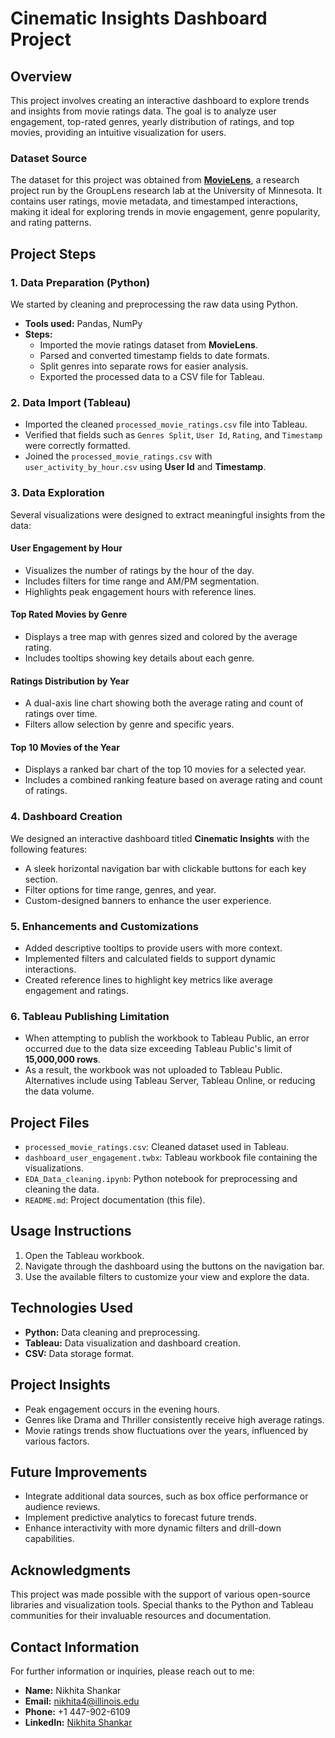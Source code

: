 # Cinematic Insights Dashboard Project

## Overview
This project involves creating an interactive dashboard to explore trends and insights from movie ratings data. The goal is to analyze user engagement, top-rated genres, yearly distribution of ratings, and top movies, providing an intuitive visualization for users.

### Dataset Source
The dataset for this project was obtained from [**MovieLens**](https://grouplens.org/datasets/movielens/), a research project run by the GroupLens research lab at the University of Minnesota. It contains user ratings, movie metadata, and timestamped interactions, making it ideal for exploring trends in movie engagement, genre popularity, and rating patterns.

## Project Steps

### 1. Data Preparation (Python)
We started by cleaning and preprocessing the raw data using Python.
- **Tools used:** Pandas, NumPy
- **Steps:**
  - Imported the movie ratings dataset from **MovieLens**.
  - Parsed and converted timestamp fields to date formats.
  - Split genres into separate rows for easier analysis.
  - Exported the processed data to a CSV file for Tableau.

### 2. Data Import (Tableau)
- Imported the cleaned `processed_movie_ratings.csv` file into Tableau.
- Verified that fields such as `Genres Split`, `User Id`, `Rating`, and `Timestamp` were correctly formatted.
- Joined the `processed_movie_ratings.csv` with `user_activity_by_hour.csv` using **User Id** and **Timestamp**.

### 3. Data Exploration
Several visualizations were designed to extract meaningful insights from the data:

#### User Engagement by Hour
- Visualizes the number of ratings by the hour of the day.
- Includes filters for time range and AM/PM segmentation.
- Highlights peak engagement hours with reference lines.

#### Top Rated Movies by Genre
- Displays a tree map with genres sized and colored by the average rating.
- Includes tooltips showing key details about each genre.

#### Ratings Distribution by Year
- A dual-axis line chart showing both the average rating and count of ratings over time.
- Filters allow selection by genre and specific years.

#### Top 10 Movies of the Year
- Displays a ranked bar chart of the top 10 movies for a selected year.
- Includes a combined ranking feature based on average rating and count of ratings.

### 4. Dashboard Creation
We designed an interactive dashboard titled **Cinematic Insights** with the following features:
- A sleek horizontal navigation bar with clickable buttons for each key section.
- Filter options for time range, genres, and year.
- Custom-designed banners to enhance the user experience.

### 5. Enhancements and Customizations
- Added descriptive tooltips to provide users with more context.
- Implemented filters and calculated fields to support dynamic interactions.
- Created reference lines to highlight key metrics like average engagement and ratings.

### 6. Tableau Publishing Limitation
   - When attempting to publish the workbook to Tableau Public, an error occurred due to the data size exceeding Tableau Public's limit of **15,000,000 rows**.
   - As a result, the workbook was not uploaded to Tableau Public. Alternatives include using Tableau Server, Tableau Online, or reducing the data volume.

## Project Files
- `processed_movie_ratings.csv`: Cleaned dataset used in Tableau.
- `dashboard_user_engagement.twbx`: Tableau workbook file containing the visualizations.
- `EDA_Data_cleaning.ipynb`: Python notebook for preprocessing and cleaning the data.
- `README.md`: Project documentation (this file).

## Usage Instructions
1. Open the Tableau workbook.
2. Navigate through the dashboard using the buttons on the navigation bar.
3. Use the available filters to customize your view and explore the data.

## Technologies Used
- **Python:** Data cleaning and preprocessing.
- **Tableau:** Data visualization and dashboard creation.
- **CSV:** Data storage format.

## Project Insights
- Peak engagement occurs in the evening hours.
- Genres like Drama and Thriller consistently receive high average ratings.
- Movie ratings trends show fluctuations over the years, influenced by various factors.

## Future Improvements
- Integrate additional data sources, such as box office performance or audience reviews.
- Implement predictive analytics to forecast future trends.
- Enhance interactivity with more dynamic filters and drill-down capabilities.

## Acknowledgments
This project was made possible with the support of various open-source libraries and visualization tools. Special thanks to the Python and Tableau communities for their invaluable resources and documentation.

## Contact Information
For further information or inquiries, please reach out to me:

- **Name:** Nikhita Shankar
- **Email:** nikhita4@illinois.edu
- **Phone:** +1 447-902-6109
- **LinkedIn:** [Nikhita Shankar](https://www.linkedin.com/in/nikhitashankar)
